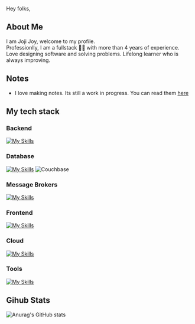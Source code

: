 Hey folks,

## About Me

I am Joji Joy, welcome to my profile.<br>
Professionlly, I am a fullstack 👨‍💻 with more than 4 years of experience.<br>
Love designing software and solving problems.
Lifelong learner who is always improving.

## Notes

- I love making notes. Its still a work in progress. You can read them [here](https://anon-coders-notes.gitbook.io/anondevsdocs)

## My tech stack

### Backend
  [![My Skills](https://skillicons.dev/icons?i=java,spring,hibernate,maven,nodejs,npm,bash&perline=10)](https://skillicons.dev)
### Database
  [![My Skills](https://skillicons.dev/icons?i=postgres,redis,mongo&perline=10)](https://skillicons.dev)
  ![Couchbase](https://avatars.githubusercontent.com/u/605755?s=50&v=4)
### Message Brokers
  [![My Skills](https://skillicons.dev/icons?i=kafka,rabbitmq&perline=10)](https://skillicons.dev)
### Frontend
  [![My Skills](https://skillicons.dev/icons?i=ts,angular&perline=10)](https://skillicons.dev)
### Cloud
  [![My Skills](https://skillicons.dev/icons?i=aws&perline=10)](https://skillicons.dev)
### Tools
  [![My Skills](https://skillicons.dev/icons?i=git,postman,docker,jenkins&perline=10)](https://skillicons.dev)

## Gihub Stats

![Anurag's GitHub stats](https://github-readme-stats.vercel.app/api?username=jojijoy15&show_icons=true&theme=dark)

